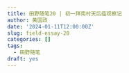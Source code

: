 ```yaml
---
title: 田野随笔20 | 初一拜南村天后庙观察记
author: 黄国政
date: '2024-01-11T12:00:00Z'
slug: field-essay-20
categories: []
tags:
  - 田野随笔
draft: yes
---
```


